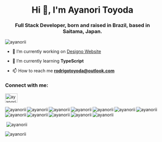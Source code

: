 <h1 align="center">Hi 👋, I'm Ayanori Toyoda</h1>
<h3 align="center">Full Stack Developer, born and raised in Brazil, based in Saitama, Japan.</h3>

<p align="left"> <img src="https://komarev.com/ghpvc/?username=ayanorii&label=Profile%20views&color=0e75b6&style=flat" alt="ayanorii" /> </p>


- 🔭 I’m currently working on [Designo Website](https://github.com/AyanorII/designo-react-typescript)

- 🌱 I’m currently learning **TypeScript**

- 📫 How to reach me **rodrigotoyoda@outlook.com**

<h3 align="left">Connect with me:</h3>
<p align="left">
<a href="https://linkedin.com/in/ayanori-toyoda-28829221a" target="blank"><img align="center" src="https://raw.githubusercontent.com/rahuldkjain/github-profile-readme-generator/master/src/images/icons/Social/linked-in-alt.svg" alt="ayanori-toyoda-28829221a" height="30" width="40" /></a>
</p>

<p><img align="left" src="https://img.shields.io/badge/bootstrap-%23563D7C.svg?style=for-the-badge&logo=bootstrap&logoColor=white" alt="ayanorii" /></p>
<p><img align="left" src="https://img.shields.io/badge/express.js-%23404d59.svg?style=for-the-badge&logo=express&logoColor=%2361DAFB" alt="ayanorii" /></p>
<p><img align="left" src="https://img.shields.io/badge/node.js-6DA55F?style=for-the-badge&logo=node.js&logoColor=white" alt="ayanorii" /></p>
<p><img align="left" src="https://img.shields.io/badge/rails-%23CC0000.svg?style=for-the-badge&logo=ruby-on-rails&logoColor=white" alt="ayanorii" /></p>
<p><img align="left" src="https://img.shields.io/badge/react-%2320232a.svg?style=for-the-badge&logo=react&logoColor=%2361DAFB" alt="ayanorii" /></p>
<p><img align="left" src="https://img.shields.io/badge/React_Router-CA4245?style=for-the-badge&logo=react-router&logoColor=white" alt="ayanorii" /></p>
<p><img align="left" src="https://img.shields.io/badge/SASS-hotpink.svg?style=for-the-badge&logo=SASS&logoColor=white" alt="ayanorii" /></p>
<p><img align="left" src="https://img.shields.io/badge/styled--components-DB7093?style=for-the-badge&logo=styled-components&logoColor=white" alt="ayanorii" /></p>
<p><img align="left" src="https://img.shields.io/badge/html5-%23E34F26.svg?style=for-the-badge&logo=html5&logoColor=white" alt="ayanorii" /></p>
<p><img align="left" src="https://img.shields.io/badge/javascript-%23323330.svg?style=for-the-badge&logo=javascript&logoColor=%23F7DF1E" alt="ayanorii" /></p>
<p><img align="left" src="https://img.shields.io/badge/ruby-%23CC342D.svg?style=for-the-badge&logo=ruby&logoColor=white" alt="ayanorii" /></p>
<p><img align="left" src="https://img.shields.io/badge/github-%23121011.svg?style=for-the-badge&logo=github&logoColor=white" alt="ayanorii" /></p>

<br/>
<br/>

<a>&nbsp;<img align="center" src="https://github-readme-stats.vercel.app/api?username=ayanorii&show_icons=true&locale=en" alt="ayanorii" /></a>

<a><img align="left" src="https://github-readme-stats.vercel.app/api/top-langs?username=ayanorii&show_icons=true&locale=en&layout=compact" alt="ayanorii" /></a>


